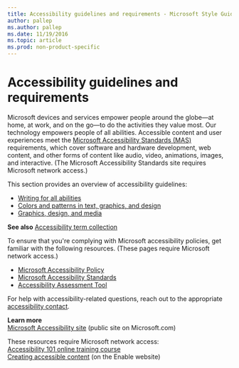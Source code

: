 ```yaml
---
title: Accessibility guidelines and requirements - Microsoft Style Guide
author: pallep
ms.author: pallep
ms.date: 11/19/2016
ms.topic: article
ms.prod: non-product-specific
---
```


# Accessibility guidelines and requirements

Microsoft
devices and services empower people around the globe—at home, at work,
and on the go—to do the activities they value most. Our technology
empowers people of all abilities. Accessible content and user experiences meet the [Microsoft Accessibility Standards (MAS)](https://microsoft.sharepoint.com/teams/msenable/Pages/AccessibilityStandard.aspx) requirements,
which cover software and hardware development, web content, and other
forms of content like audio, video, animations, images, and interactive.
(The Microsoft Accessibility Standards site requires Microsoft network access.)

This section provides an overview of accessibility guidelines:

  - [Writing for all abilities](/style-guide/accessibility/writing-all-abilities)
  - [Colors and patterns in text, graphics, and design](/style-guide/accessibility/colors-patterns-text-graphics-design) 
  - [Graphics, design, and media](/style-guide/accessibility/graphics-design-media)

**See also** [Accessibility term collection](/style-guide/a-z-word-list-term-collections/term-collections/accessibility-terms)

To ensure that you're complying with Microsoft accessibility policies, get
familiar with the following resources. (These pages require Microsoft
network access.)

  - [Microsoft Accessibility Policy](https://microsoft.sharepoint.com/sites/mspolicy/PRODUCTSSERVICES/Accessibility/Pages/Accessibility%20%20Microsoft%20Accessibility%20Policy.aspx)
  - [Microsoft Accessibility Standards](https://microsoft.sharepoint.com/teams/msenable/Pages/AccessibilityStandard.aspx)
  - [Accessibility Assessment Tool](http://cela-ra-aat-prod.azurewebsites.net/#/home)

For help with accessibility-related questions, reach out to the appropriate [accessibility contact](https://microsoft.sharepoint.com/teams/msenable/Pages/Contacts.aspx).

**Learn more**  
[Microsoft Accessibility site](https://www.microsoft.com/en-us/accessibility/ "Public-facing Accessibility site") (public site on Microsoft.com)  

These resources require Microsoft network access:  
[](https://microsoft.sharepoint.com/teams/msenable/_layouts/15/WopiFrame.aspx?sourcedoc=%7BADE99E75-48EF-4AEC-83C3-37701D0AF407%7D&file=MSEnable-EngineeringResources-InclusiveDesignBooklet.pdf&action=default)[Accessibility 101 online training course](https://aka.ms/accessibility101 "introductory training on accessibility")  
[Creating accessible content](https://microsoft.sharepoint.com/teams/msenable/Pages/CreatingAccessibleContent.aspx) (on the Enable website)  

